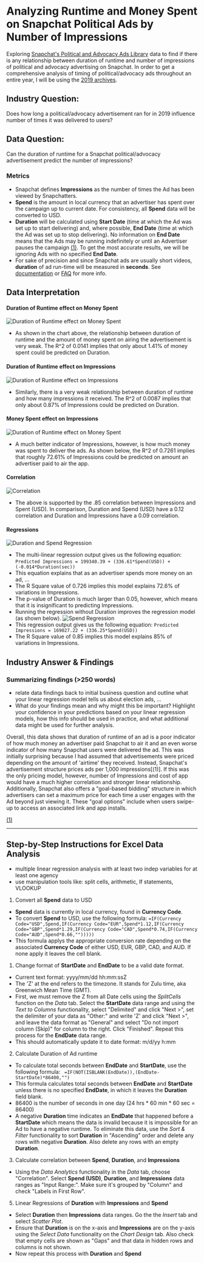 # Analyzing Runtime and Money Spent on Snapchat Political Ads by Number of Impressions
Exploring [Snapchat's Political and Advocacy Ads Library](https://www.snap.com/en-US/political-ads/) data to find if there is any relationship between duration of runtime and number of impressions of political and advocacy advertising on Snapchat.
In order to get a comprehensive analysis of timing of political/advocacy ads throughout an entire year, I will be using the [2019 archives](https://github.com/CamilaCamacho/timing_of_impressions_snapchat_political_ads/blob/master/PoliticalAds.csv).

## Industry Question:
Does how long a political/advocacy advertisement ran for in 2019 influence number of times it was delivered to users?

## Data Question:
Can the duration of runtime for a Snapchat political/advocacy advertisement predict the number of impressions? 

### Metrics 
* Snapchat defines **Impressions** as the number of times the Ad has been viewed by Snapchatters. 
* **Spend** is the amount in local currency that an advertiser has spent over the campaign up to current date. For consistency, all **Spend** data will be converted to USD. 
* **Duration** will be calculated using **Start Date** (time at which the Ad was set up to start delivering) and, where possible, **End Date** (time at which the Ad was set up to stop delivering). No information on **End Date** means that the Ads may be running indefinitely or until an Advertiser pauses the campaign [(1)](https://businesshelp.snapchat.com/en-US/article/political-ads-library). To get the most accurate results, we will be ignoring Ads with no specified **End Date**.
* For sake of precision and since Snapchat ads are usually short videos, **duration** of ad run-time will be measured in **seconds**.
See [documentation](https://github.com/CamilaCamacho/timing_of_impressions_snapchat_political_ads/blob/master/2019PoliticalAds_readme.txt) or [FAQ](https://businesshelp.snapchat.com/en-US/article/political-ads-library) for more info.

## Data Interpretation
#### Duration of Runtime effect on Money Spent
![Duration of Runtime effect on Money Spent](https://github.com/CamilaCamacho/timing_of_impressions_snapchat_political_ads/blob/master/data_visualizations/Duration%20on%20Spend.png)
* As shown in the chart above, the relationship between duration of runtime and the amount of money spent on airing the advertisement is very weak. The R^2 of 0.0141 implies that only about 1.41% of money spent could be predicted on Duration. 
#### Duration of Runtime effect on Impressions
![Duration of Runtime effect on Impressions](https://github.com/CamilaCamacho/timing_of_impressions_snapchat_political_ads/blob/master/data_visualizations/Duration%20on%20Impressions.png)
* Similarly, there is a very weak relationship between duration of runtime and how many impressions it received. The R^2 of 0.0087 implies that only about 0.87% of Impressions could be predicted on Duration. 
#### Money Spent effect on Impressions
![Duration of Runtime effect on Money Spent](https://github.com/CamilaCamacho/timing_of_impressions_snapchat_political_ads/blob/master/data_visualizations/Spend%20on%20Impressions.png)
* A much better indicator of Impressions, however, is how much money was spent to deliver the ads. As shown below, the R^2 of 0.7261 implies that roughly 72.61% of Impressions could be predicted on amount an advertiser paid to air the app. 
#### Correlation
![Correlation](https://github.com/CamilaCamacho/timing_of_impressions_snapchat_political_ads/blob/master/data_visualizations/Correlation.png)
* The above is supported by the .85 correlation between Impressions and Spent (USD). In comparison, Duration and Spend (USD) have a 0.12 correlation and Duration and Impressions have a 0.09 correlation.
#### Regressions
![Duration and Spend Regression](https://github.com/CamilaCamacho/timing_of_impressions_snapchat_political_ads/blob/master/data_visualizations/Regression.png)
* The multi-linear regression output gives us the following equation:
```Predicted Impressions = 199340.39 + (336.61*Spend(USD)) + (-0.014*Duration(sec))```
* This equation explains that as an advertiser spends more money on an ad, ... 
* The R Square value of 0.726 implies this model explains 72.6% of variations in Impressions. 
* The p-value of Duration is much larger than 0.05, however, which means that it is insignificant to predicting Impressions.
* Running the regression without Duration improves the regression model (as shown below). 
![Spend Regression](https://github.com/CamilaCamacho/timing_of_impressions_snapchat_political_ads/blob/master/data_visualizations/Spend%20Regression.png)
* This regression output gives us the following equation:
```Predicted Impressions = 169027.22 + (336.25*Spend(USD))```
* The R Square value of 0.85 implies this model explains 85% of variations in Impressions. 

## Industry Answer & Findings
### Summarizing findings (>250 words)
* relate data findings back to initial business question and outline what your linear regression model tells us about election ads, ... 
* What do your findings mean and why might this be important? Highlight your confidence in your predictions based on your linear regression models, how this info should be used in practice, and what additional data might be used for further analysis. 

Overall, this data shows that duration of runtime of an ad is a poor indicator of how much money an advertiser paid Snapchat to air it and an even worse indicator of how many Snapchat users were delivered the ad. This was initially surprising because I had assumed that advertisements were priced depending on the amount of 'airtime' they received. Instead, Snapchat's advertisement structure prices ads per 1,000 impressions[(1)]. If this was the only pricing model, however, number of Impressions and cost of app would have a much higher correlation and stronger linear relationship. Additionally, Snapchat also offers a "goal-based bidding" structure in which advertisers can set a maximum price for each time a user engages with the Ad beyond just viewing it. These "goal options" include when users swipe-up to access an associated link and app installs. 

[(1)](https://strikesocial.com/blog/snapchat-cost/)

--- 

## Step-by-Step Instructions for Excel Data Analysis
* multiple linear  regression analysis with at least two indep variables for at least one agency 
* use manipulation tools like: split cells, arithmetic, If statements, VLOOKUP

1. Convert all **Spend** data to USD
* **Spend** data is currently in local currency, found in **Currency Code**.
* To convert **Spend** to USD, use the following formula:
```=IF(Currency Code="USD",Spend,IF(Currency Code="EUR",Spend*1.12,IF(Currency Code="GBP",Spend*1.29,IF(Currency Code="CAD",Spend*0.74,IF(Currency Code="AUD",Spend*0.66,"")))))```
* This formula applys the appropriate conversion rate depending on the associated **Currency Code** of either USD, EUR, GBP, CAD, and AUD. If none apply it leaves the cell blank.

1. Change format of **StartDate** and **EndDate** to be a valid date format.
* Current text format: yyyy/mm/dd hh:mm:ssZ 
* The 'Z' at the end refers to the timezone. It stands for Zulu time, aka Greenwich Mean Time (GMT).
* First, we must remove the Z from all Date cells using the _SplitCells_ function on the _Data_ tab. 
Select the **StartDate** data range and using the _Text to Columns_ functionality, select "Delimited" and click "Next >", set the delimiter of your data as "Other:" and write 'Z' and click "Next >", and leave the data format as "General" and select "Do not import column (Skip)" for column to the right. Click "Finished". Repeat this process for the **EndDate** data range.
* This should automatically update it to date format: m/d/yy h:mm 

2. Calculate Duration of Ad runtime
* To calculate total seconds between **EndDate** and **StartDate**, use the following formula:
``` =IF(NOT(ISBLANK(EndDate)),(EndDate-StartDate)*86400,"")```
* This formula calculates total seconds between **EndDate** and **StartDate** unless there is no specified **EndDate**, in which it leaves the **Duration** field blank. 
* 86400 is the number of seconds in one day (24 hrs * 60 min * 60 sec = 86400)
* A negative **Duration** time indicates an **EndDate** that happened before a **StartDate** which means the data is invalid because it is impossible for an Ad to have a negative runtime. To eliminate this data, use the _Sort & Filter_ functionality to sort **Duration** in "Ascending" order and delete any rows with negative **Duration**. Also delete any rows with an empty **Duration**.

3. Calculate correlation between **Spend**, **Duration**, and **Impressions**
* Using the _Data Analytics_ functionality in the _Data_ tab, choose "Correlation". Select **Spend (USD)**, **Duration**, and **Impressions** data ranges as "Input Range:". Make sure it's grouped by "Column" and check "Labels in First Row".

5. Linear Regressions of **Duration** with **Impressions** and **Spend**
* Select **Duration** then **Impressions** data ranges. Go the the _Insert_ tab and select _Scatter Plot_. 
* Ensure that **Duration** is on the x-axis and **Impressions** are on the y-axis using the _Select Data_ functionality on the _Chart Design_ tab. Also check that empty cells are shown as "Gaps" and that data in hidden rows and columns is not shown. 
* Now repeat this process with **Duration** and **Spend**

